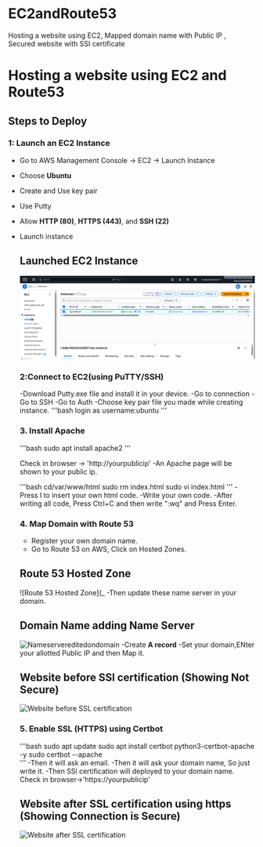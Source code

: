 # EC2andRoute53
Hosting a website using EC2, Mapped domain name with Public IP , Secured website with SSI certificate
# Hosting a website using EC2 and Route53
## Steps to Deploy
### 1: Launch an EC2 Instance
- Go to AWS Management Console -> EC2 -> Launch Instance
- Choose **Ubuntu**
- Create and Use key pair
- Use Putty
- Allow **HTTP (80)**, **HTTPS (443)**, and **SSH (22)**
- Launch instance
  ## Launched EC2 Instance
  ![EC2 Instance](https://github.com/RiyaRiya184/EC2andRoute53/blob/e9fd8d2a98563e5169c16194aaab8aca6df9aa03/CLOUD%201.png) 


  ### 2:Connect to EC2(using PuTTY/SSH)
  -Download Putty.exe file and install it in your device.
  -Go to connection
  -Go to SSH
  -Go to Auth
  -Choose key pair file you made while creating instance.
  '''bash
  login as username:ubuntu
  '''

   ### 3. Install Apache
  '''bash
  sudo apt install apache2
  '''

  Check in browser -> 'http://yourpublicip'
  -An Apache page will be shown to your public ip.

  '''bash
  cd/var/www/html
  sudo rm index.html
  sudo vi index.html
  '''
  -Press I to insert your own html code.
  -Write your own code.
  -After writing all code, Press Ctrl+C and then write ":wq" and Press Enter.


  ### 4. Map Domain with Route 53
  - Register your own domain name.
  - Go to Route 53 on AWS, Click on Hosted Zones.
  ## Route 53 Hosted Zone
  ![Route 53 Hosted Zone](_
  -Then update these name server in your domain.
  ## Domain Name adding Name Server
  ![Nameservereditedondomain]()
  -Create **A record**
  -Set your domain,ENter your allotted Public IP and then Map it.
  ## Website before SSl certification (Showing Not Secure)
  ![Website before SSL certification]()
  

  ### 5. Enable SSL (HTTPS) using Certbot
  '''bash
  sudo apt update
  sudo apt install certbot python3-certbot-apache -y
  sudo certbot --apache\
  '''
  -Then it will ask an email.
  -Then it will ask your domain name, So just write it.
  -Then SSl certification will deployed to your domain name.
   Check in browser->'https://yourpublicip'

  ## Website after SSL certification using https (Showing Connection is Secure)
  ![Website after SSL certification ]()
